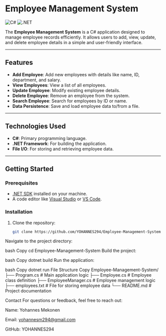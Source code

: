 # Employee Management System

![C#](https://img.shields.io/badge/C%23-239120?style=for-the-badge&logo=c-sharp&logoColor=white)
![.NET](https://img.shields.io/badge/.NET-512BD4?style=for-the-badge&logo=dotnet&logoColor=white)

The **Employee Management System** is a C# application designed to manage employee records efficiently. It allows users to add, view, update, and delete employee details in a simple and user-friendly interface.

---

## Features

- **Add Employee**: Add new employees with details like name, ID, department, and salary.
- **View Employees**: View a list of all employees.
- **Update Employee**: Modify existing employee details.
- **Delete Employee**: Remove an employee from the system.
- **Search Employee**: Search for employees by ID or name.
- **Data Persistence**: Save and load employee data to/from a file.

---

## Technologies Used

- **C#**: Primary programming language.
- **.NET Framework**: For building the application.
- **File I/O**: For storing and retrieving employee data.

---

## Getting Started

### Prerequisites

- [.NET SDK](https://dotnet.microsoft.com/download) installed on your machine.
- A code editor like [Visual Studio](https://visualstudio.microsoft.com/) or [VS Code](https://code.visualstudio.com/).

### Installation

1. Clone the repository:
   ```bash
   git clone https://github.com/YOHANNES294/Employee-Management-System.git
Navigate to the project directory:

bash
Copy
cd Employee-Management-System
Build the project:

bash
Copy
dotnet build
Run the application:

bash
Copy
dotnet run
File Structure
Copy
Employee-Management-System/
├── Program.cs          # Main application logic
├── Employee.cs         # Employee class definition
├── EmployeeManager.cs  # Employee management logic
├── employees.txt       # File for storing employee data
└── README.md           # Project documentation

Contact
For questions or feedback, feel free to reach out:

Name: Yohannes Mekonen

Email: yohannesm294@gmail.com

GitHub: YOHANNES294

